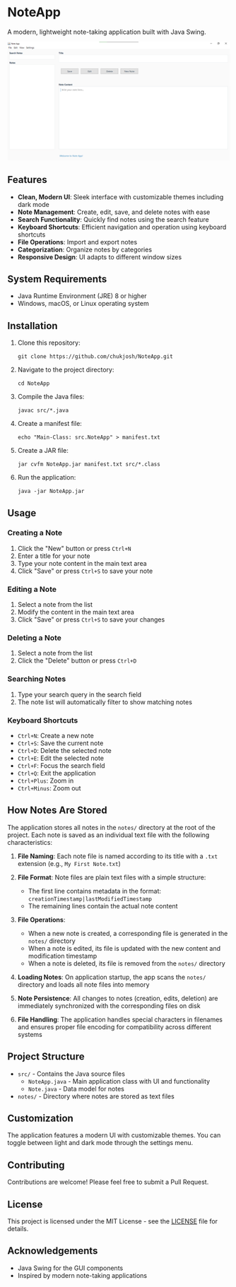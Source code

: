 # NoteApp

A modern, lightweight note-taking application built with Java Swing.

![NoteApp Screenshot](https://github.com/chukjosh/NoteApp/raw/main/screenshot/NoteApp.png)

## Features

- **Clean, Modern UI**: Sleek interface with customizable themes including dark mode
- **Note Management**: Create, edit, save, and delete notes with ease
- **Search Functionality**: Quickly find notes using the search feature
- **Keyboard Shortcuts**: Efficient navigation and operation using keyboard shortcuts
- **File Operations**: Import and export notes
- **Categorization**: Organize notes by categories
- **Responsive Design**: UI adapts to different window sizes

## System Requirements

- Java Runtime Environment (JRE) 8 or higher
- Windows, macOS, or Linux operating system

## Installation

1. Clone this repository:
   ```
   git clone https://github.com/chukjosh/NoteApp.git
   ```

2. Navigate to the project directory:
   ```
   cd NoteApp
   ```

3. Compile the Java files:
   ```
   javac src/*.java
   ```

4. Create a manifest file:
   ```
   echo "Main-Class: src.NoteApp" > manifest.txt
   ```

5. Create a JAR file:
   ```
   jar cvfm NoteApp.jar manifest.txt src/*.class
   ```

6. Run the application:
   ```
   java -jar NoteApp.jar
   ```

## Usage

### Creating a Note
1. Click the "New" button or press `Ctrl+N`
2. Enter a title for your note
3. Type your note content in the main text area
4. Click "Save" or press `Ctrl+S` to save your note

### Editing a Note
1. Select a note from the list
2. Modify the content in the main text area
3. Click "Save" or press `Ctrl+S` to save your changes

### Deleting a Note
1. Select a note from the list
2. Click the "Delete" button or press `Ctrl+D`

### Searching Notes
1. Type your search query in the search field
2. The note list will automatically filter to show matching notes

### Keyboard Shortcuts
- `Ctrl+N`: Create a new note
- `Ctrl+S`: Save the current note
- `Ctrl+D`: Delete the selected note
- `Ctrl+E`: Edit the selected note
- `Ctrl+F`: Focus the search field
- `Ctrl+Q`: Exit the application
- `Ctrl+Plus`: Zoom in
- `Ctrl+Minus`: Zoom out

## How Notes Are Stored

The application stores all notes in the `notes/` directory at the root of the project. Each note is saved as an individual text file with the following characteristics:

1. **File Naming**: Each note file is named according to its title with a `.txt` extension (e.g., `My First Note.txt`)

2. **File Format**: Note files are plain text files with a simple structure:
   - The first line contains metadata in the format: `creationTimestamp|lastModifiedTimestamp`
   - The remaining lines contain the actual note content

3. **File Operations**:
   - When a new note is created, a corresponding file is generated in the `notes/` directory
   - When a note is edited, its file is updated with the new content and modification timestamp
   - When a note is deleted, its file is removed from the `notes/` directory

4. **Loading Notes**: On application startup, the app scans the `notes/` directory and loads all note files into memory

5. **Note Persistence**: All changes to notes (creation, edits, deletion) are immediately synchronized with the corresponding files on disk

6. **File Handling**: The application handles special characters in filenames and ensures proper file encoding for compatibility across different systems

## Project Structure

- `src/` - Contains the Java source files
  - `NoteApp.java` - Main application class with UI and functionality
  - `Note.java` - Data model for notes
- `notes/` - Directory where notes are stored as text files

## Customization

The application features a modern UI with customizable themes. You can toggle between light and dark mode through the settings menu.

## Contributing

Contributions are welcome! Please feel free to submit a Pull Request.

## License

This project is licensed under the MIT License - see the [LICENSE](https://github.com/chukjosh/NoteApp/blob/main/LICENSE) file for details.

## Acknowledgements

- Java Swing for the GUI components
- Inspired by modern note-taking applications
